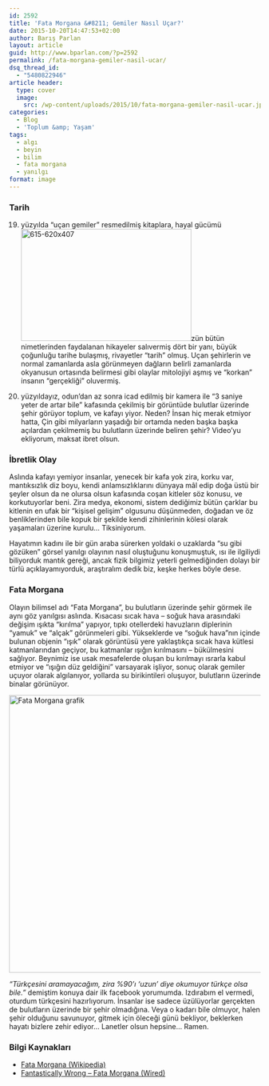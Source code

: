 ```yaml
---
id: 2592
title: 'Fata Morgana &#8211; Gemiler Nasıl Uçar?'
date: 2015-10-20T14:47:53+02:00
author: Barış Parlan
layout: article
guid: http://www.bparlan.com/?p=2592
permalink: /fata-morgana-gemiler-nasil-ucar/
dsq_thread_id:
  - "5480822946"
article header:
  type: cover
  image:
    src: /wp-content/uploads/2015/10/fata-morgana-gemiler-nasil-ucar.jpg
categories:
  - Blog
  - 'Toplum &amp; Yaşam'
tags:
  - algı
  - beyin
  - bilim
  - fata morgana
  - yanılgı
format: image
---
```


### Tarih

19. yüzyılda &#8220;uçan gemiler&#8221; resmedilmiş kitaplara, hayal gücümü<img class="alignright wp-image-2595 " src="https://i2.wp.com/www.bparlan.com/wp-content/uploads/2015/10/615-620x407.jpg?resize=341%2C224" alt="615-620x407" width="341" height="224" srcset="https://i2.wp.com/www.bparlan.com/wp-content/uploads/2015/10/615-620x407.jpg?resize=620%2C407 620w, https://i2.wp.com/www.bparlan.com/wp-content/uploads/2015/10/615-620x407.jpg?resize=300%2C197 300w" sizes="(max-width: 341px) 100vw, 341px" data-recalc-dims="1" />zün bütün nimetlerinden faydalanan hikayeler salıvermiş dört bir yanı, büyük çoğunluğu tarihe bulaşmış, rivayetler &#8220;tarih&#8221; olmuş. Uçan şehirlerin ve normal zamanlarda asla görünmeyen dağların belirli zamanlarda okyanusun ortasında belirmesi gibi olaylar mitolojiyi aşmış ve &#8220;korkan&#8221; insanın &#8220;gerçekliği&#8221; oluvermiş.

21. yüzyıldayız, odun&#8217;dan az sonra icad edilmiş bir kamera ile &#8220;3 saniye yeter de artar bile&#8221; kafasında çekilmiş bir görüntüde bulutlar üzerinde şehir görüyor toplum, ve kafayı yiyor. Neden? İnsan hiç merak etmiyor hatta, Çin gibi milyarların yaşadığı bir ortamda neden başka başka açılardan çekilmemiş bu bulutların üzerinde beliren şehir? Video&#8217;yu ekliyorum, maksat ibret olsun.

### İbretlik Olay



Aslında kafayı yemiyor insanlar, yenecek bir kafa yok zira, korku var, mantıksızlık diz boyu, kendi anlamsızlıklarını dünyaya mâl edip doğa üstü bir şeyler olsun da ne olursa olsun kafasında coşan kitleler söz konusu, ve korkutuyorlar beni. Zira medya, ekonomi, sistem dediğimiz bütün çarklar bu kitlenin en ufak bir &#8220;kişisel gelişim&#8221; olgusunu düşünmeden, doğadan ve öz benliklerinden bile kopuk bir şekilde kendi zihinlerinin kölesi olarak yaşamaları üzerine kurulu&#8230; Tiksiniyorum.

Hayatımın kadını ile bir gün araba sürerken yoldaki o uzaklarda &#8220;su gibi gözüken&#8221; görsel yanılgı olayının nasıl oluştuğunu konuşmuştuk, ısı ile ilgiliydi biliyorduk mantık gereği, ancak fizik bilgimiz yeterli gelmediğinden dolayı bir türlü açıklayamıyorduk, araştıralım dedik biz, keşke herkes böyle dese.

### Fata Morgana

Olayın bilimsel adı &#8220;Fata Morgana&#8221;, bu bulutların üzerinde şehir görmek ile aynı göz yanılgısı aslında. Kısacası sıcak hava &#8211; soğuk hava arasındaki değişim ışıkta &#8220;kırılma&#8221; yapıyor, tıpkı otellerdeki havuzların diplerinin &#8220;yamuk&#8221; ve &#8220;alçak&#8221; görünmeleri gibi. Yükseklerde ve &#8220;soğuk hava&#8221;nın içinde bulunan objenin &#8220;ışık&#8221; olarak görüntüsü yere yaklaştıkça sıcak hava kütlesi katmanlarından geçiyor, bu katmanlar ışığın kırılmasını &#8211; bükülmesini sağlıyor. Beynimiz ise usak mesafelerde oluşan bu kırılmayı ısrarla kabul etmiyor ve &#8220;ışığın düz geldiğini&#8221; varsayarak işliyor, sonuç olarak gemiler uçuyor olarak algılanıyor, yollarda su birikintileri oluşuyor, bulutların üzerinde binalar görünüyor.

<img class="aligncenter size-full wp-image-2594" src="https://i2.wp.com/www.bparlan.com/wp-content/uploads/2015/10/Fada_morgana_graphnn.jpg?resize=700%2C555" alt="Fata Morgana grafik" width="700" height="555" srcset="https://i2.wp.com/www.bparlan.com/wp-content/uploads/2015/10/Fada_morgana_graphnn.jpg?w=700 700w, https://i2.wp.com/www.bparlan.com/wp-content/uploads/2015/10/Fada_morgana_graphnn.jpg?resize=300%2C238 300w, https://i2.wp.com/www.bparlan.com/wp-content/uploads/2015/10/Fada_morgana_graphnn.jpg?resize=631%2C500 631w" sizes="(max-width: 700px) 100vw, 700px" data-recalc-dims="1" /> 

_&#8220;Türkçesini aramayacağım, zira %90&#8217;ı &#8216;uzun&#8217; diye okumuyor türkçe olsa bile.&#8221;_ demiştim konuya dair ilk facebook yorumumda. Izdırabım el vermedi, oturdum türkçesini hazırlıyorum. İnsanlar ise sadece üzülüyorlar gerçekten de bulutların üzerinde bir şehir olmadığına. Veya o kadarı bile olmuyor, halen şehir olduğunu savunuyor, gitmek için öleceği günü bekliyor, beklerken hayatı bizlere zehir ediyor&#8230; Lanetler olsun hepsine&#8230; Ramen.

### Bilgi Kaynakları

  * <a href="https://en.wikipedia.org/wiki/Fata_Morgana_%28mirage%29" target="_blank" rel="nofollow">Fata Morgana (Wikipedia)</a>
  * <a href="http://www.wired.com/2015/01/fantastically-wrong-fata-morgana/" target="_blank">Fantastically Wrong &#8211; Fata Morgana (Wired)</a>
